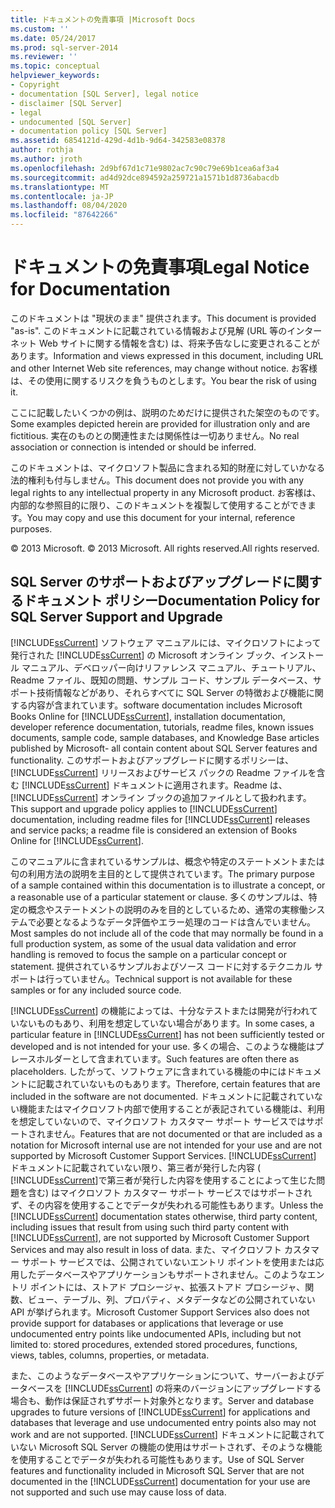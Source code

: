```yaml
---
title: ドキュメントの免責事項 |Microsoft Docs
ms.custom: ''
ms.date: 05/24/2017
ms.prod: sql-server-2014
ms.reviewer: ''
ms.topic: conceptual
helpviewer_keywords:
- Copyright
- documentation [SQL Server], legal notice
- disclaimer [SQL Server]
- legal
- undocumented [SQL Server]
- documentation policy [SQL Server]
ms.assetid: 6854121d-429d-4d1b-9d64-342583e08378
author: rothja
ms.author: jroth
ms.openlocfilehash: 2d9bf67d1c71e9802ac7c90c79e69b1cea6af3a4
ms.sourcegitcommit: ad4d92dce894592a259721a1571b1d8736abacdb
ms.translationtype: MT
ms.contentlocale: ja-JP
ms.lasthandoff: 08/04/2020
ms.locfileid: "87642266"
---
```

# <a name="legal-notice-for-documentation"></a><span data-ttu-id="b6bca-102">ドキュメントの免責事項</span><span class="sxs-lookup"><span data-stu-id="b6bca-102">Legal Notice for Documentation</span></span>
  <span data-ttu-id="b6bca-103">このドキュメントは "現状のまま" 提供されます。</span><span class="sxs-lookup"><span data-stu-id="b6bca-103">This document is provided "as-is".</span></span> <span data-ttu-id="b6bca-104">このドキュメントに記載されている情報および見解 (URL 等のインターネット Web サイトに関する情報を含む) は、将来予告なしに変更されることがあります。</span><span class="sxs-lookup"><span data-stu-id="b6bca-104">Information and views expressed in this document, including URL and other Internet Web site references, may change without notice.</span></span> <span data-ttu-id="b6bca-105">お客様は、その使用に関するリスクを負うものとします。</span><span class="sxs-lookup"><span data-stu-id="b6bca-105">You bear the risk of using it.</span></span>  
  
 <span data-ttu-id="b6bca-106">ここに記載したいくつかの例は、説明のためだけに提供された架空のものです。</span><span class="sxs-lookup"><span data-stu-id="b6bca-106">Some examples depicted herein are provided for illustration only and are fictitious.</span></span> <span data-ttu-id="b6bca-107">実在のものとの関連性または関係性は一切ありません。</span><span class="sxs-lookup"><span data-stu-id="b6bca-107">No real association or connection is intended or should be inferred.</span></span>  
  
 <span data-ttu-id="b6bca-108">このドキュメントは、マイクロソフト製品に含まれる知的財産に対していかなる法的権利も付与しません。</span><span class="sxs-lookup"><span data-stu-id="b6bca-108">This document does not provide you with any legal rights to any intellectual property in any Microsoft product.</span></span> <span data-ttu-id="b6bca-109">お客様は、内部的な参照目的に限り、このドキュメントを複製して使用することができます。</span><span class="sxs-lookup"><span data-stu-id="b6bca-109">You may copy and use this document for your internal, reference purposes.</span></span>  
  
 <span data-ttu-id="b6bca-110">© 2013 Microsoft. </span><span class="sxs-lookup"><span data-stu-id="b6bca-110">© 2013 Microsoft.</span></span> <span data-ttu-id="b6bca-111">All rights reserved.</span><span class="sxs-lookup"><span data-stu-id="b6bca-111">All rights reserved.</span></span>  
  
## <a name="documentation-policy-for-sql-server-support-and-upgrade"></a><span data-ttu-id="b6bca-112">SQL Server のサポートおよびアップグレードに関するドキュメント ポリシー</span><span class="sxs-lookup"><span data-stu-id="b6bca-112">Documentation Policy for SQL Server Support and Upgrade</span></span>  
 [!INCLUDE[ssCurrent](../includes/sscurrent-md.md)] <span data-ttu-id="b6bca-113">ソフトウェア マニュアルには、マイクロソフトによって発行された [!INCLUDE[ssCurrent](../includes/sscurrent-md.md)] の Microsoft オンライン ブック、インストール マニュアル、デベロッパー向けリファレンス マニュアル、チュートリアル、Readme ファイル、既知の問題、サンプル コード、サンプル データベース、サポート技術情報などがあり、それらすべてに SQL Server の特徴および機能に関する内容が含まれています。</span><span class="sxs-lookup"><span data-stu-id="b6bca-113">software documentation includes Microsoft Books Online for [!INCLUDE[ssCurrent](../includes/sscurrent-md.md)], installation documentation, developer reference documentation, tutorials,  readme files, known issues documents, sample code, sample databases, and Knowledge Base articles published by Microsoft- all contain content about SQL Server features and functionality.</span></span> <span data-ttu-id="b6bca-114">このサポートおよびアップグレードに関するポリシーは、[!INCLUDE[ssCurrent](../includes/sscurrent-md.md)] リリースおよびサービス パックの Readme ファイルを含む [!INCLUDE[ssCurrent](../includes/sscurrent-md.md)] ドキュメントに適用されます。Readme は、[!INCLUDE[ssCurrent](../includes/sscurrent-md.md)] オンライン ブックの追加ファイルとして扱われます。</span><span class="sxs-lookup"><span data-stu-id="b6bca-114">This support and upgrade policy applies to [!INCLUDE[ssCurrent](../includes/sscurrent-md.md)] documentation, including readme files for [!INCLUDE[ssCurrent](../includes/sscurrent-md.md)] releases and service packs; a readme file is considered an extension of Books Online for [!INCLUDE[ssCurrent](../includes/sscurrent-md.md)].</span></span>  
  
 <span data-ttu-id="b6bca-115">このマニュアルに含まれているサンプルは、概念や特定のステートメントまたは句の利用方法の説明を主目的として提供されています。</span><span class="sxs-lookup"><span data-stu-id="b6bca-115">The primary purpose of a sample contained within this documentation is to illustrate a concept, or a reasonable use of a particular statement or clause.</span></span> <span data-ttu-id="b6bca-116">多くのサンプルは、特定の概念やステートメントの説明のみを目的としているため、通常の実稼働システムで必要となるようなデータ評価やエラー処理のコードは含んでいません。</span><span class="sxs-lookup"><span data-stu-id="b6bca-116">Most samples do not include all of the code that may normally be found in a full production system, as some of the usual data validation and error handling is removed to focus the sample on a particular concept or statement.</span></span> <span data-ttu-id="b6bca-117">提供されているサンプルおよびソース コードに対するテクニカル サポートは行っていません。</span><span class="sxs-lookup"><span data-stu-id="b6bca-117">Technical support is not available for these samples or for any included source code.</span></span>  
  
 <span data-ttu-id="b6bca-118">[!INCLUDE[ssCurrent](../includes/sscurrent-md.md)] の機能によっては、十分なテストまたは開発が行われていないものもあり、利用を想定していない場合があります。</span><span class="sxs-lookup"><span data-stu-id="b6bca-118">In some cases, a particular feature in [!INCLUDE[ssCurrent](../includes/sscurrent-md.md)] has not been sufficiently tested or developed and is not intended for your use.</span></span> <span data-ttu-id="b6bca-119">多くの場合、このような機能はプレースホルダーとして含まれています。</span><span class="sxs-lookup"><span data-stu-id="b6bca-119">Such features are often there as placeholders.</span></span> <span data-ttu-id="b6bca-120">したがって、ソフトウェアに含まれている機能の中にはドキュメントに記載されていないものもあります。</span><span class="sxs-lookup"><span data-stu-id="b6bca-120">Therefore, certain features that are included in the software are not documented.</span></span> <span data-ttu-id="b6bca-121">ドキュメントに記載されていない機能またはマイクロソフト内部で使用することが表記されている機能は、利用を想定していないので、マイクロソフト カスタマー サポート サービスではサポートされません。</span><span class="sxs-lookup"><span data-stu-id="b6bca-121">Features that are not documented or that are included as a notation for Microsoft internal use are not intended for your use and are not supported by Microsoft Customer Support Services.</span></span> <span data-ttu-id="b6bca-122">[!INCLUDE[ssCurrent](../includes/sscurrent-md.md)] ドキュメントに記載されていない限り、第三者が発行した内容 ( [!INCLUDE[ssCurrent](../includes/sscurrent-md.md)]で第三者が発行した内容を使用することによって生じた問題を含む) はマイクロソフト カスタマー サポート サービスではサポートされず、その内容を使用することでデータが失われる可能性もあります。</span><span class="sxs-lookup"><span data-stu-id="b6bca-122">Unless the [!INCLUDE[ssCurrent](../includes/sscurrent-md.md)] documentation states otherwise, third party content, including issues that result from using such third party content with [!INCLUDE[ssCurrent](../includes/sscurrent-md.md)], are not supported by Microsoft Customer Support Services and may also result in loss of data.</span></span> <span data-ttu-id="b6bca-123">また、マイクロソフト カスタマー サポート サービスでは、公開されていないエントリ ポイントを使用または応用したデータベースやアプリケーションもサポートされません。このようなエントリ ポイントには、ストアド プロシージャ、拡張ストアド プロシージャ、関数、ビュー、テーブル、列、プロパティ、メタデータなどの公開されていない API が挙げられます。</span><span class="sxs-lookup"><span data-stu-id="b6bca-123">Microsoft Customer Support Services also does not provide support for databases or applications that leverage or use undocumented entry points like undocumented APIs, including but not limited to: stored procedures, extended stored procedures, functions, views, tables, columns, properties, or metadata.</span></span>  
  
 <span data-ttu-id="b6bca-124">また、このようなデータベースやアプリケーションについて、サーバーおよびデータベースを [!INCLUDE[ssCurrent](../includes/sscurrent-md.md)] の将来のバージョンにアップグレードする場合も、動作は保証されずサポート対象外となります。</span><span class="sxs-lookup"><span data-stu-id="b6bca-124">Server and database upgrades to future versions of [!INCLUDE[ssCurrent](../includes/sscurrent-md.md)] for applications and databases that leverage and use undocumented entry points also may not work and are not supported.</span></span> <span data-ttu-id="b6bca-125">[!INCLUDE[ssCurrent](../includes/sscurrent-md.md)] ドキュメントに記載されていない Microsoft SQL Server の機能の使用はサポートされず、そのような機能を使用することでデータが失われる可能性もあります。</span><span class="sxs-lookup"><span data-stu-id="b6bca-125">Use of SQL Server features and functionality included in Microsoft SQL Server that are not documented in the [!INCLUDE[ssCurrent](../includes/sscurrent-md.md)] documentation for your use are not supported and such use may cause loss of data.</span></span>  
  
  
